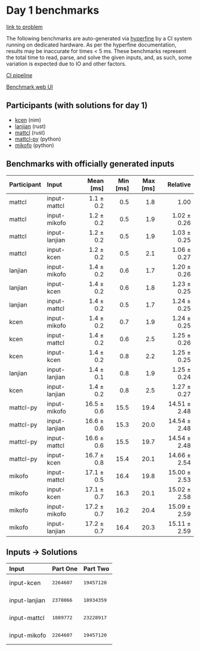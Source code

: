 # Day 1 benchmarks

[link to problem](https://adventofcode.com/2024/day/1)

The following benchmarks are auto-generated via
[hyperfine](https://github.com/sharkdp/hyperfine) by a CI system running on
dedicated hardware. As per the hyperfine documentation, results may be
inaccurate for times < 5 ms. These benchmarks represent the total time to read,
parse, and solve the given inputs, and, as such, some variation is expected due
to IO and other factors.

[CI pipeline](http://ci.papercode.net:8080/teams/main/pipelines/aoc2024)

[Benchmark web UI](https://aoc.ancalagon.black)


## Participants (with solutions for day 1)

- [kcen](https://github.com/kcen/aoc2024) (nim)
- [lanjian](https://github.com/lanjian/aoc-2024) (rust)
- [mattcl](https://github.com/mattcl/aoc2024) (rust)
- [mattcl-py](https://github.com/mattcl/aoc2024-py) (python)
- [mikofo](https://github.com/mikofo/aoc2024) (python)


## Benchmarks with officially generated inputs

| Participant | Input | Mean [ms] | Min [ms] | Max [ms] | Relative |
|:---|:---|---:|---:|---:|---:|
| mattcl | input-mattcl | 1.1 ± 0.2 | 0.5 | 1.8 | 1.00 |
| mattcl | input-mikofo | 1.2 ± 0.2 | 0.5 | 1.9 | 1.02 ± 0.26 |
| mattcl | input-lanjian | 1.2 ± 0.2 | 0.5 | 1.9 | 1.03 ± 0.25 |
| mattcl | input-kcen | 1.2 ± 0.2 | 0.5 | 2.1 | 1.06 ± 0.27 |
| lanjian | input-mikofo | 1.4 ± 0.2 | 0.6 | 1.7 | 1.20 ± 0.26 |
| lanjian | input-kcen | 1.4 ± 0.2 | 0.6 | 1.8 | 1.23 ± 0.25 |
| lanjian | input-mattcl | 1.4 ± 0.2 | 0.5 | 1.7 | 1.24 ± 0.25 |
| kcen | input-mikofo | 1.4 ± 0.2 | 0.7 | 1.9 | 1.24 ± 0.25 |
| kcen | input-mattcl | 1.4 ± 0.2 | 0.6 | 2.5 | 1.25 ± 0.26 |
| kcen | input-kcen | 1.4 ± 0.2 | 0.8 | 2.2 | 1.25 ± 0.25 |
| lanjian | input-lanjian | 1.4 ± 0.1 | 0.8 | 1.9 | 1.25 ± 0.24 |
| kcen | input-lanjian | 1.4 ± 0.2 | 0.8 | 2.5 | 1.27 ± 0.27 |
| mattcl-py | input-mikofo | 16.5 ± 0.6 | 15.5 | 19.4 | 14.51 ± 2.48 |
| mattcl-py | input-lanjian | 16.6 ± 0.6 | 15.3 | 20.0 | 14.54 ± 2.48 |
| mattcl-py | input-mattcl | 16.6 ± 0.6 | 15.5 | 19.7 | 14.54 ± 2.48 |
| mattcl-py | input-kcen | 16.7 ± 0.8 | 15.4 | 20.1 | 14.66 ± 2.54 |
| mikofo | input-mattcl | 17.1 ± 0.5 | 16.4 | 19.8 | 15.00 ± 2.53 |
| mikofo | input-kcen | 17.1 ± 0.7 | 16.3 | 20.1 | 15.02 ± 2.58 |
| mikofo | input-mikofo | 17.2 ± 0.7 | 16.2 | 20.4 | 15.09 ± 2.59 |
| mikofo | input-lanjian | 17.2 ± 0.7 | 16.4 | 20.3 | 15.11 ± 2.59 |


## Inputs -> Solutions

| Input | Part One | Part Two |
|:---|:---|:---|
|input-kcen|<pre>2264607</pre>|<pre>19457120</pre>|
|input-lanjian|<pre>2378066</pre>|<pre>18934359</pre>|
|input-mattcl|<pre>1889772</pre>|<pre>23228917</pre>|
|input-mikofo|<pre>2264607</pre>|<pre>19457120</pre>|